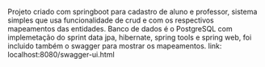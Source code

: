 Projeto criado com springboot para cadastro de aluno e professor, sistema simples que usa funcionalidade de crud e com os respectivos mapeamentos das entidades.
Banco de dados é o PostgreSQL com implemetação do sprint data jpa, hibernate, spring tools e spring web, foi incluido também o swagger para mostrar os mapeamentos.
link: localhost:8080/swagger-ui.html
